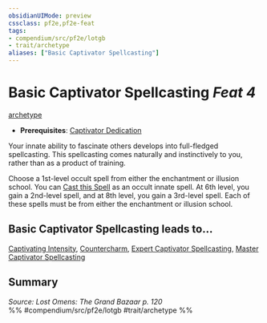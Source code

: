 ```yaml
---
obsidianUIMode: preview
cssclass: pf2e,pf2e-feat
tags:
- compendium/src/pf2e/lotgb
- trait/archetype
aliases: ["Basic Captivator Spellcasting"]
---
```

# Basic Captivator Spellcasting  *Feat 4*  
[archetype](rules/traits/archetype.md)  

- **Prerequisites**: [Captivator Dedication](compendium/feats/captivator-dedication-lotgb.md)

Your innate ability to fascinate others develops into full-fledged spellcasting. This spellcasting comes naturally and instinctively to you, rather than as a product of training.

Choose a 1st-level occult spell from either the enchantment or illusion school. You can [Cast this Spell](rules/actions/cast-a-spell.md) as an occult innate spell. At 6th level, you gain a 2nd-level spell, and at 8th level, you gain a 3rd-level spell. Each of these spells must be from either the enchantment or illusion school.

## Basic Captivator Spellcasting leads to...

[Captivating Intensity](compendium/feats/captivating-intensity-lotgb.md), [Countercharm](compendium/feats/countercharm-lotgb.md), [Expert Captivator Spellcasting](compendium/feats/expert-captivator-spellcasting-lotgb.md), [Master Captivator Spellcasting](compendium/feats/master-captivator-spellcasting-lotgb.md)

## Summary

*Source: Lost Omens: The Grand Bazaar p. 120*  
%% #compendium/src/pf2e/lotgb #trait/archetype %%